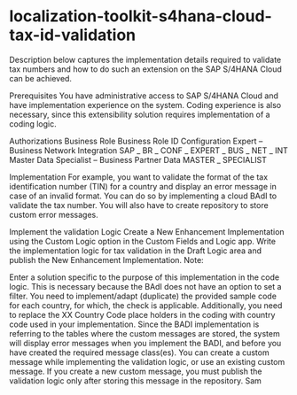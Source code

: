# localization-toolkit-s4hana-cloud-tax-id-validation
Description below captures the implementation details required to validate tax numbers and how to do such an extension on the SAP S/4HANA Cloud can be achieved.

Prerequisites
You have administrative access to SAP S/4HANA Cloud and have implementation experience on the system. Coding experience is also necessary, since this extensibility solution requires implementation of a coding logic.

Authorizations
Business Role	Business Role ID
Configuration Expert – Business Network Integration	SAP _ BR _ CONF _ EXPERT _ BUS _ NET _ INT
Master Data Specialist – Business Partner Data	MASTER _ SPECIALIST

Implementation
For example, you want to validate the format of the tax identification number (TIN) for a country and display an error message in case of an invalid format. You can do so by implementing a cloud BAdI to validate the tax number.  You will also have to create repository to store custom error messages.



 

Implement the validation Logic
Create a New Enhancement Implementation using the Custom Logic option in the Custom Fields and Logic app. 
Write the implementation logic for tax validation in the Draft Logic area and publish the New Enhancement Implementation.
Note:

Enter a solution specific to the purpose of this implementation in the code logic. This is necessary because the BAdI does not have an option to set a filter.
You need to implement/adapt (duplicate) the provided sample code for each country, for which, the check is applicable.
Additionally, you need to replace the XX Country Code place holders in the coding with country  code used in your implementation.
Since the BADI implementation is referring to the tables where the custom messages are stored, the system will display error messages when you implement the BADI, and before you have created the required message class(es).
You can create a custom message while implementing the validation logic, or use an existing custom message. If you create a new custom message, you must publish the validation logic only after storing this message in the repository.
Sam
